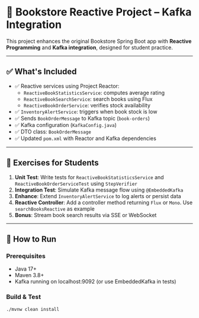 # 📘 Bookstore Reactive Project – Kafka Integration

This project enhances the original Bookstore Spring Boot app with **Reactive Programming** and **Kafka integration**, designed for student practice.

---

## ✅ What's Included

- ✅ Reactive services using Project Reactor:
  - `ReactiveBookStatisticsService`: computes average rating
  - `ReactiveBookSearchService`: search books using Flux
  - `ReactiveBookOrderService`: verifies stock availability
- ✅ `InventoryAlertService`: triggers when book stock is low
- ✅ Sends `BookOrderMessage` to Kafka topic (`book-orders`)
- ✅ Kafka configuration (`KafkaConfig.java`)
- ✅ DTO class: `BookOrderMessage`
- ✅ Updated `pom.xml` with Reactor and Kafka dependencies

---

## 🧪 Exercises for Students

1. **Unit Test**: Write tests for `ReactiveBookStatisticsService` and `ReactiveBookOrderServiceTest` using `StepVerifier`
2. **Integration Test**: Simulate Kafka message flow using `@EmbeddedKafka`
3. **Enhance**: Extend `InventoryAlertService` to log alerts or persist data
4. **Reactive Controller**: Add a controller method returning `Flux` or `Mono`. Use `searchBooksReactive` as example
5. **Bonus**: Stream book search results via SSE or WebSocket

---

## 🚀 How to Run

### Prerequisites
- Java 17+
- Maven 3.8+
- Kafka running on localhost:9092 (or use EmbeddedKafka in tests)

### Build & Test

```bash
./mvnw clean install